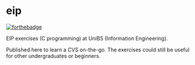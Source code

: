 # eip
[![forthebadge](https://forthebadge.com/images/badges/made-with-c.svg)](https://forthebadge.com)

EIP exercises (C programming) at UniBS (Information Engineering).

Published here to learn a CVS on-the-go. The exercises could still be useful for other undergraduates or beginners.
